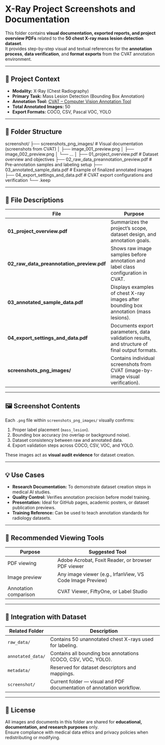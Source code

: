 # X-Ray Project Screenshots and Documentation

This folder contains **visual documentation, exported reports, and project overview PDFs** related to the **50 chest X-ray mass lesion detection dataset**.  
It provides step-by-step visual and textual references for the **annotation process**, **data verification**, and **format exports** from the CVAT annotation environment.

---

## 🩻 Project Context

- **Modality:** X-Ray (Chest Radiography)  
- **Primary Task:** Mass Lesion Detection (Bounding Box Annotation)  
- **Annotation Tool:** [CVAT – Computer Vision Annotation Tool](https://cvat.org/)  
- **Total Annotated Images:** 50  
- **Export Formats:** COCO, CSV, Pascal VOC, YOLO  

---

## 📁 Folder Structure
screenshot/
├── screenshots_png_images/ # Visual documentation (screenshots from CVAT)
│ ├── image_001_preview.png
│ ├── image_002_preview.png
│ └── ...
│
├── 01_project_overview.pdf # Dataset overview and objectives
├── 02_raw_data_preannotation_preview.pdf # Pre-annotation samples and labeling setup
├── 03_annotated_sample_data.pdf # Example of finalized annotated images
├── 04_export_settings_and_data.pdf # CVAT export configurations and verification
└── .keep

---

## 🧩 File Descriptions

| File | Purpose |
|------|----------|
| **01_project_overview.pdf** | Summarizes the project’s scope, dataset design, and annotation goals. |
| **02_raw_data_preannotation_preview.pdf** | Shows raw image samples before annotation and label class configuration in CVAT. |
| **03_annotated_sample_data.pdf** | Displays examples of chest X-ray images after bounding box annotation (mass lesions). |
| **04_export_settings_and_data.pdf** | Documents export parameters, data validation results, and structure of final output formats. |
| **screenshots_png_images/** | Contains individual screenshots from CVAT (image-by-image visual verification). |

---

## 🖼️ Screenshot Contents

Each `.png` file within `screenshots_png_images/` visually confirms:
1. Proper label placement (`mass_lesion`).
2. Bounding box accuracy (no overlap or background noise).
3. Dataset consistency between raw and annotated data.
4. Export validation steps across COCO, CSV, VOC, and YOLO.

These images act as **visual audit evidence** for dataset creation.

---

## 💡 Use Cases

- **Research Documentation:** To demonstrate dataset creation steps in medical AI studies.  
- **Quality Control:** Verifies annotation precision before model training.  
- **Presentation:** Ideal for GitHub pages, academic posters, or dataset publication previews.  
- **Training Reference:** Can be used to teach annotation standards for radiology datasets.

---

## 🔧 Recommended Viewing Tools

| Purpose | Suggested Tool |
|----------|----------------|
| PDF viewing | Adobe Acrobat, Foxit Reader, or browser PDF viewer |
| Image preview | Any image viewer (e.g., IrfanView, VS Code Image Preview) |
| Annotation comparison | CVAT Viewer, FiftyOne, or Label Studio |

---

## 🧠 Integration with Dataset

| Related Folder | Description |
|----------------|-------------|
| `raw_data/` | Contains 50 unannotated chest X-rays used for labeling. |
| `annotated_data/` | Contains all bounding box annotations (COCO, CSV, VOC, YOLO). |
| `metadata/` | Reserved for dataset descriptors and mappings. |
| `screenshot/` | Current folder — visual and PDF documentation of annotation workflow. |

---

## 📜 License

All images and documents in this folder are shared for **educational, documentation, and research purposes** only.  
Ensure compliance with medical data ethics and privacy policies when redistributing or modifying.

